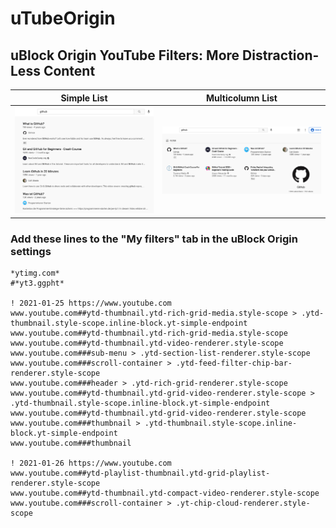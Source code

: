 # uTubeOrigin

## uBlock Origin YouTube Filters: More Distraction-Less Content

Simple List                 |  Multicolumn List 
:-------------------------:|:-------------------------:
![](horizontal.png)        |  ![](vertical.png)


### Add these lines to the "My filters" tab in the uBlock Origin settings

```
*ytimg.com*
#*yt3.ggpht*

! 2021-01-25 https://www.youtube.com
www.youtube.com##ytd-thumbnail.ytd-rich-grid-media.style-scope > .ytd-thumbnail.style-scope.inline-block.yt-simple-endpoint
www.youtube.com##ytd-thumbnail.ytd-rich-grid-media.style-scope
www.youtube.com##ytd-thumbnail.ytd-video-renderer.style-scope
www.youtube.com###sub-menu > .ytd-section-list-renderer.style-scope
www.youtube.com###scroll-container > .ytd-feed-filter-chip-bar-renderer.style-scope
www.youtube.com###header > .ytd-rich-grid-renderer.style-scope
www.youtube.com##ytd-thumbnail.ytd-grid-video-renderer.style-scope > .ytd-thumbnail.style-scope.inline-block.yt-simple-endpoint
www.youtube.com##ytd-thumbnail.ytd-grid-video-renderer.style-scope
www.youtube.com###thumbnail > .ytd-thumbnail.style-scope.inline-block.yt-simple-endpoint
www.youtube.com###thumbnail

! 2021-01-26 https://www.youtube.com
www.youtube.com##ytd-playlist-thumbnail.ytd-grid-playlist-renderer.style-scope
www.youtube.com##ytd-thumbnail.ytd-compact-video-renderer.style-scope
www.youtube.com###scroll-container > .yt-chip-cloud-renderer.style-scope
```
